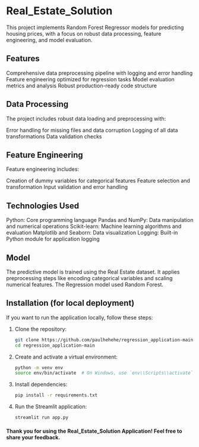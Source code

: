 # Real_Estate_Solution
This project implements Random Forest Regressor models for predicting housing prices, with a focus on robust data processing, feature engineering, and model evaluation.

## Features
Comprehensive data preprocessing pipeline with logging and error handling
Feature engineering optimized for regression tasks
Model evaluation metrics and analysis
Robust production-ready code structure

## Data Processing
The project includes robust data loading and preprocessing with:

Error handling for missing files and data corruption
Logging of all data transformations
Data validation checks

## Feature Engineering
Feature engineering includes:

Creation of dummy variables for categorical features
Feature selection and transformation
Input validation and error handling

## Technologies Used
Python: Core programming language
Pandas and NumPy: Data manipulation and numerical operations
Scikit-learn: Machine learning algorithms and evaluation
Matplotlib and Seaborn: Data visualization
Logging: Built-in Python module for application logging

## Model
The predictive model is trained using the Real Estate dataset. It applies preprocessing steps like encoding categorical variables and scaling numerical features. The Regression model used Random Forest.


## Installation (for local deployment)
If you want to run the application locally, follow these steps:

1. Clone the repository:
   ```bash
   git clone https://github.com/paulhehehe/regression_application-main.git
   cd regression_application-main

2. Create and activate a virtual environment:
   ```bash
   python -m venv env
   source env/bin/activate  # On Windows, use `env\\Scripts\\activate`

3. Install dependencies:
   ```bash
   pip install -r requirements.txt

4. Run the Streamlit application:
   ```bash
   streamlit run app.py

#### Thank you for using the Real_Estate_Solution Application! Feel free to share your feedback.

